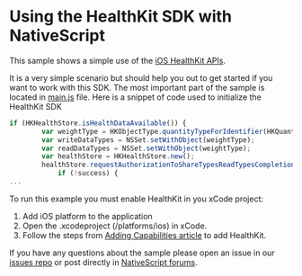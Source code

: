 # Using the HealthKit SDK with NativeScript
This sample shows a simple use of the [iOS HealthKit APIs](https://developer.apple.com/healthkit/).

It is a very simple scenario but should help you out to get started if you want to work with this SDK.
The most important part of the sample is located in [main.js](https://github.com/NativeScript/sample-HealthKit/tree/master/app/components/main) file. Here is a snippet of code used to initialize the HealthKit SDK
```javascript
if (HKHealthStore.isHealthDataAvailable()) {
        var weightType = HKObjectType.quantityTypeForIdentifier(HKQuantityTypeIdentifierBodyMass);
        var writeDataTypes = NSSet.setWithObject(weightType);
        var readDataTypes = NSSet.setWithObject(weightType);
        var healthStore = HKHealthStore.new();
        healthStore.requestAuthorizationToShareTypesReadTypesCompletion(readDataTypes, readDataTypes, function (success, error) {
            if (!success) {
...
```

To run this example you must enable HealthKit in you xCode project:

1. Add iOS platform to the application
2. Open the .xcodeproject (<MyNativeScriptProject>/platforms/ios) in xCode.
3. Follow the steps from [Adding Capabilities article](https://developer.apple.com/library/ios/documentation/IDEs/Conceptual/AppDistributionGuide/AddingCapabilities/AddingCapabilities.html) to add HealthKit.

If you have any questions about the sample please open an issue in our [issues repo](http://github.com/nativescript/nativescript/issues) or post directly in [NativeScript forums](https://groups.google.com/forum/#!forum/nativescript).

